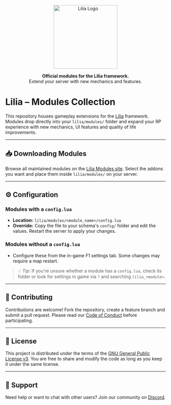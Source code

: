 <p align="center">
  <img src="https://github.com/LiliaFramework/Lilia/blob/main/logo.png?raw=true" alt="Lilia Logo" width="200" />
</p>

<p align="center">
  <b>Official modules for the Lilia framework.</b><br/>
  Extend your server with new mechanics and features.
</p>

# Lilia – Modules Collection

This repository houses gameplay extensions for the [Lilia](https://github.com/LiliaFramework/Lilia) framework. Modules drop directly into your `lilia/modules/` folder and expand your RP experience with new mechanics, UI features and quality of life improvements.

---

## 📥 Downloading Modules

Browse all maintained modules on the [Lilia Modules site](https://liliaframework.github.io/Modules/). Select the addons you want and place them inside `lilia/modules/` on your server.

---

## ⚙️ Configuration

### Modules with a `config.lua`
- **Location:** `lilia/modules/<module_name>/config.lua`
- **Override:** Copy the file to your schema's `config/` folder and edit the values. Restart the server to apply your changes.

### Modules without a `config.lua`
- Configure these from the in-game F1 settings tab. Some changes may require a map restart.

> 💡 *Tip:* If you're unsure whether a module has a `config.lua`, check its folder or look for settings in game via `?` and searching `lilia_<module>`.

---

## 🤝 Contributing

Contributions are welcome! Fork the repository, create a feature branch and submit a pull request. Please read our [Code of Conduct](Code_Of_Conduct.md) before participating.

---

## 📝 License

This project is distributed under the terms of the [GNU General Public License v3](License). You are free to share and modify the code as long as you keep it under the same license.

---

## 💬 Support

Need help or want to chat with other users? Join our community on [Discord](https://discord.gg/52MSnh39vw).
